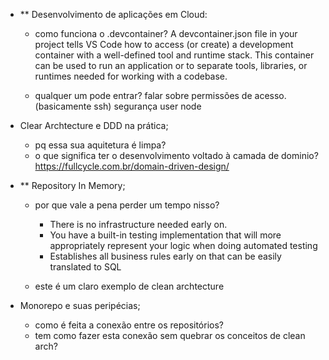 - ** Desenvolvimento de aplicações em Cloud: 
  - como funciona o .devcontainer?
    A devcontainer.json file in your project tells VS Code how to access (or create) a development container with a well-defined tool and runtime stack. This container can be used to run an application or to separate tools, libraries, or runtimes needed for working with a codebase.

  - qualquer um pode entrar?
     falar sobre permissões de acesso. (basicamente ssh)
     segurança user node

- Clear Archtecture e DDD na prática;
  - pq essa sua aquitetura é limpa?
  - o que significa ter o desenvolvimento voltado à camada de dominio?
      https://fullcycle.com.br/domain-driven-design/

- ** Repository In Memory;
  - por que vale a pena perder um tempo nisso?
      - There is no infrastructure needed early on.
      - You have a built-in testing implementation that will more appropriately represent your logic when doing automated testing
      - Establishes all business rules early on that can be easily translated to SQL

  - este é um claro exemplo de clean archtecture

- Monorepo e suas peripécias;
  - como é feita a conexão entre os repositórios?
  - tem como fazer esta conexão sem quebrar os conceitos de clean arch?

